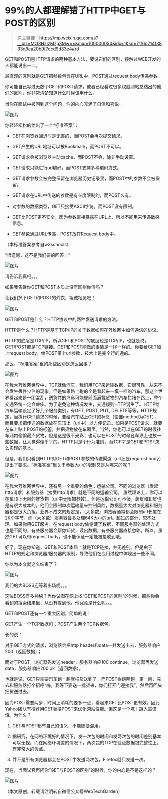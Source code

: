 # 99%的人都理解错了HTTP中GET与POST的区别

> 原文链接：https://mp.weixin.qq.com/s?__biz=MzI3NzIzMzg3Mw==&mid=100000054&idx=1&sn=71f6c214f3833d9ca20b9f7dcd9d33e4#rd

GET和POST是HTTP请求的两种基本方法，要说它们的区别，接触过WEB开发的人都能说出一二。



最直观的区别就是GET把参数包含在URL中，POST通过request body传递参数。



你可能自己写过无数个GET和POST请求，或者已经看过很多权威网站总结出的他们的区别，你非常清楚知道什么时候该用什么。



当你在面试中被问到这个问题，你的内心充满了自信和喜悦。

![图片](http://mmbiz.qpic.cn/mmbiz/VUGnGjllRE5vZcld02bjOjWPPBRXYdhLcm8TfMjvKvXwbzXTbpUaahYNVFpXh8fIMgqcmbIeEBqFTt7ibiaewMicg/640?wx_fmt=png&tp=webp&wxfrom=5&wx_lazy=1&wx_co=1)

你轻轻松松的给出了一个“标准答案”：



- GET在浏览器回退时是无害的，而POST会再次提交请求。

- GET产生的URL地址可以被Bookmark，而POST不可以。

- GET请求会被浏览器主动cache，而POST不会，除非手动设置。

- GET请求只能进行url编码，而POST支持多种编码方式。

- GET请求参数会被完整保留在浏览器历史记录里，而POST中的参数不会被保留。

- GET请求在URL中传送的参数是有长度限制的，而POST么有。

- 对参数的数据类型，GET只接受ASCII字符，而POST没有限制。

- GET比POST更不安全，因为参数直接暴露在URL上，所以不能用来传递敏感信息。

- GET参数通过URL传递，POST放在Request body中。

（本标准答案参考自w3schools）



“很遗憾，这不是我们要的回答！”

![图片](http://mmbiz.qpic.cn/mmbiz/VUGnGjllRE5vZcld02bjOjWPPBRXYdhLkCV5yUI4QFlaibOg9aFp2ZjPlaeAgaibbYyzOYsmcDfPlzFPAdcy21dQ/640?wx_fmt=jpeg&tp=webp&wxfrom=5&wx_lazy=1&wx_co=1)

请告诉我真相。。。



如果我告诉你GET和POST本质上没有区别你信吗？ 


让我们扒下GET和POST的外衣，坦诚相见吧！


![图片](http://mmbiz.qpic.cn/mmbiz/VUGnGjllRE5vZcld02bjOjWPPBRXYdhLVXZkPZibSibtVZoIkDcBTQJ3mFibpNtqOSNTLDs01s2rmB6PyCoibjczxQ/640?wx_fmt=png&tp=webp&wxfrom=5&wx_lazy=1&wx_co=1)

GET和POST是什么？HTTP协议中的两种发送请求的方法。



HTTP是什么？HTTP是基于TCP/IP的关于数据如何在万维网中如何通信的协议。



HTTP的底层是TCP/IP。所以GET和POST的底层也是TCP/IP，也就是说，GET/POST都是TCP链接。GET和POST能做的事情是一样一样的。你要给GET加上request body，给POST带上url参数，技术上是完全行的通的。 



那么，“标准答案”里的那些区别是怎么回事？



![图片](http://mmbiz.qpic.cn/mmbiz/VUGnGjllRE5vZcld02bjOjWPPBRXYdhLdhmQxXtz2Kwn3yzT8Jzic1joUsjXxeaU8JwerDiabz9N9sYmBpIgWic2A/640?wx_fmt=jpeg&tp=webp&wxfrom=5&wx_lazy=1&wx_co=1)



在我大万维网世界中，TCP就像汽车，我们用TCP来运输数据，它很可靠，从来不会发生丢件少件的现象。但是如果路上跑的全是看起来一模一样的汽车，那这个世界看起来是一团混乱，送急件的汽车可能被前面满载货物的汽车拦堵在路上，整个交通系统一定会瘫痪。为了避免这种情况发生，交通规则HTTP诞生了。HTTP给汽车运输设定了好几个服务类别，有GET, POST, PUT, DELETE等等，HTTP规定，当执行GET请求的时候，要给汽车贴上GET的标签（设置method为GET），而且要求把传送的数据放在车顶上（url中）以方便记录。如果是POST请求，就要在车上贴上POST的标签，并把货物放在车厢里。当然，你也可以在GET的时候往车厢内偷偷藏点货物，但是这是很不光彩；也可以在POST的时候在车顶上也放一些数据，让人觉得傻乎乎的。HTTP只是个行为准则，而TCP才是GET和POST怎么实现的基本。



但是，我们只看到HTTP对GET和POST参数的传送渠道（url还是requrest body）提出了要求。“标准答案”里关于参数大小的限制又是从哪来的呢？



![图片](http://mmbiz.qpic.cn/mmbiz/VUGnGjllRE5vZcld02bjOjWPPBRXYdhLSDX3EiadGp0gDsHwgvGictCwWSEaAQ4jVib1sLaqnBGpFAUhHhjv8xGKQ/640?wx_fmt=jpeg&tp=webp&wxfrom=5&wx_lazy=1&wx_co=1)



在我大万维网世界中，还有另一个重要的角色：运输公司。不同的浏览器（发起http请求）和服务器（接受http请求）就是不同的运输公司。 虽然理论上，你可以在车顶上无限的堆货物（url中无限加参数）。但是运输公司可不傻，装货和卸货也是有很大成本的，他们会限制单次运输量来控制风险，数据量太大对浏览器和服务器都是很大负担。业界不成文的规定是，（大多数）浏览器通常都会限制url长度在2K个字节，而（大多数）服务器最多处理64K大小的url。超过的部分，恕不处理。如果你用GET服务，在request body偷偷藏了数据，不同服务器的处理方式也是不同的，有些服务器会帮你卸货，读出数据，有些服务器直接忽略，所以，虽然GET可以带request body，也不能保证一定能被接收到哦。



好了，现在你知道，GET和POST本质上就是TCP链接，并无差别。但是由于HTTP的规定和浏览器/服务器的限制，导致他们在应用过程中体现出一些不同。 



你以为本文就这么结束了？



![图片](http://mmbiz.qpic.cn/mmbiz/VUGnGjllRE5vZcld02bjOjWPPBRXYdhLNqLBKzbCAfuLHkM355iaBC9FuOlWrtiaIUmD95T8ReVJ9FInZIZWV0YA/640?wx_fmt=png&tp=webp&wxfrom=5&wx_lazy=1&wx_co=1)

我们的大BOSS还等着出场呢。。。



这位BOSS有多神秘？当你试图在网上找“GET和POST的区别”的时候，那些你会看到的搜索结果里，从没有提到他。他究竟是什么呢。。。



GET和POST还有一个重大区别，简单的说：

GET产生一个TCP数据包；POST产生两个TCP数据包。



长的说：

对于GET方式的请求，浏览器会把http header和data一并发送出去，服务器响应200（返回数据）；

而对于POST，浏览器先发送header，服务器响应100 continue，浏览器再发送data，服务器响应200 ok（返回数据）。



也就是说，GET只需要汽车跑一趟就把货送到了，而POST得跑两趟，第一趟，先去和服务器打个招呼“嗨，我等下要送一批货来，你们打开门迎接我”，然后再回头把货送过去。



因为POST需要两步，时间上消耗的要多一点，看起来GET比POST更有效。因此Yahoo团队有推荐用GET替换POST来优化网站性能。但这是一个坑！跳入需谨慎。为什么？

1. GET与POST都有自己的语义，不能随便混用。

2. 据研究，在网络环境好的情况下，发一次包的时间和发两次包的时间差别基本可以无视。而在网络环境差的情况下，两次包的TCP在验证数据包完整性上，有非常大的优点。

3. 并不是所有浏览器都会在POST中发送两次包，Firefox就只发送一次。

现在，当面试官再问你“GET与POST的区别”的时候，你的内心是不是这样的？

![图片](http://mmbiz.qpic.cn/mmbiz/VUGnGjllRE5vZcld02bjOjWPPBRXYdhLyfrfWEnMQlicIoNbaQJCicpKjOVQp8tNjU9Zp8Eia40om3vTah9aZEF7w/640?wx_fmt=jpeg&tp=webp&wxfrom=5&wx_lazy=1&wx_co=1)

（本文原创，转载请注明转自微信公众号WebTechGarden）